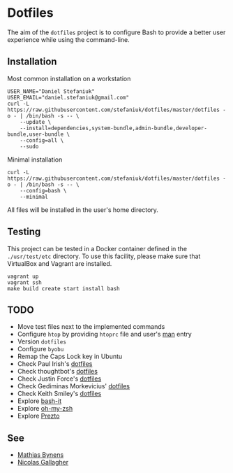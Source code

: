 Dotfiles
========

The aim of the `dotfiles` project is to configure Bash to provide a better user experience while using the command-line.

Installation
------------

Most common installation on a workstation

    USER_NAME="Daniel Stefaniuk"
    USER_EMAIL="daniel.stefaniuk@gmail.com"
    curl -L https://raw.githubusercontent.com/stefaniuk/dotfiles/master/dotfiles -o - | /bin/bash -s -- \
        --update \
        --install=dependencies,system-bundle,admin-bundle,developer-bundle,user-bundle \
        --config=all \
        --sudo

Minimal installation

    curl -L https://raw.githubusercontent.com/stefaniuk/dotfiles/master/dotfiles -o - | /bin/bash -s -- \
        --config=bash \
        --minimal

All files will be installed in the user's home directory.

Testing
-------

This project can be tested in a Docker container defined in the `./usr/test/etc` directory. To use this facility, please make sure that VirtualBox and Vagrant are installed.

    vagrant up
    vagrant ssh
    make build create start install bash

TODO
----

 * Move test files next to the implemented commands
 * Configure `htop` by providing `htoprc` file and user's [man](http://www.thegeekstuff.com/2011/09/linux-htop-examples) entry
 * Version `dotfiles`
 * Configure `byobu`
 * Remap the Caps Lock key in Ubuntu
 * Check Paul Irish's [dotfiles](https://github.com/paulirish/dotfiles)
 * Check thoughtbot's [dotfiles](https://github.com/thoughtbot/dotfiles)
 * Check Justin Force's [dotfiles](https://github.com/justinforce/dotfiles)
 * Check Gediminas Morkevicius' [dotfiles](https://github.com/l3pp4rd/dotfiles)
 * Check Keith Smiley's [dotfiles](https://github.com/keith/dotfiles)
 * Explore [bash-it](https://github.com/revans/bash-it)
 * Explore [oh-my-zsh](https://github.com/robbyrussell/oh-my-zsh)
 * Explore [Prezto](https://github.com/sorin-ionescu/prezto)

See
---

 * [Mathias Bynens](https://github.com/mathiasbynens/dotfiles)
 * [Nicolas Gallagher](https://github.com/necolas/dotfiles)
